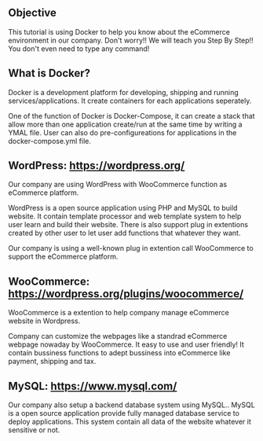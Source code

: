 ## Objective
This tutorial is using Docker to help you know about the eCommerce environment in our company.
Don't worry!! We will teach you Step By Step!! You don't even need to type any command!

## What is Docker?
Docker is a development platform for developing, shipping and running services/applications.
It create containers for each applications seperately.

One of the function of Docker is Docker-Compose, it can create a stack that allow more than one application create/run at the same time by writing a YMAL file.
User can also do pre-configureations for applications in the docker-compose.yml file.

## WordPress: https://wordpress.org/
Our company are using WordPress with WooCommerce function as eCommerce platform.

WordPress is a open source application using PHP and MySQL to build website. It contain template processor and web template system to help user learn and build their website. There is also support plug in extentions created by other user to let user add functions that whatever they want.

Our company is using a well-known plug in extention call WooCommerce to support the eCommerce platform.

## WooCommerce: https://wordpress.org/plugins/woocommerce/
WooCommerce is a extention to help company manage eCommerce website in Wordpress.

Company can customize the webpages like a standrad eCommerce webpage nowaday by WooCommerce.
It easy to use and user friendly! It contain bussiness functions to adept bussiness into eCommerce like payment, shipping and tax.

## MySQL: https://www.mysql.com/
Our company also setup a backend database system using MySQL..
MySQL is a open source application provide fully managed database service to deploy applications.
This system contain all data of the website whatever it sensitive or not. 
